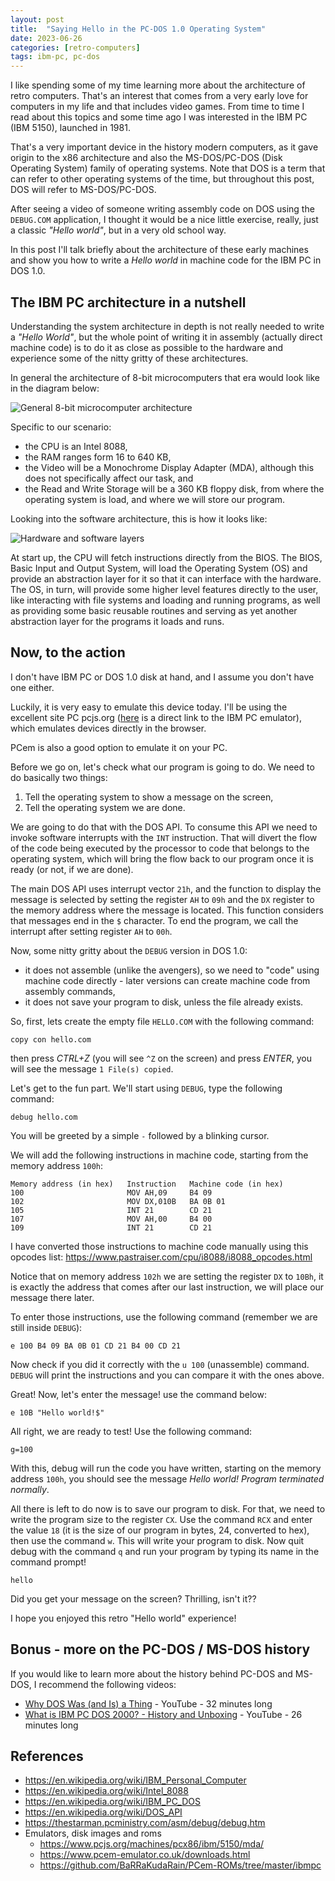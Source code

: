 ```yaml
---
layout: post
title:  "Saying Hello in the PC-DOS 1.0 Operating System"
date: 2023-06-26
categories: [retro-computers]
tags: ibm-pc, pc-dos
---
```


I like spending some of my time learning more about the architecture of retro computers. That's an interest that comes from a very early love for computers in my life and that includes video games. From time to time I read about this topics and some time ago I was interested in the IBM PC (IBM 5150), launched in 1981.

That's a very important device in the history modern computers, as it gave origin to the x86 architecture and also the MS-DOS/PC-DOS (Disk Operating System) family of operating systems. Note that DOS is a term that can refer to other operating systems of the time, but throughout this post, DOS will refer to MS-DOS/PC-DOS.

After seeing a video of someone writing assembly code on DOS using the `DEBUG.COM` application, I thought it would be a nice little exercise, really, just a classic _"Hello world"_, but in a very old school way.

In this post I'll talk briefly about the architecture of these early machines and show you how to write a _Hello world_ in machine code for the IBM PC in DOS 1.0.

## The IBM PC architecture in a nutshell

Understanding the system architecture in depth is not really needed to write a _"Hello World"_, but the whole point of writing it in assembly (actually direct machine code) is to do it as close as possible to the hardware and experience some of the nitty gritty of these architectures.

In general the architecture of 8-bit microcomputers that era would look like in the diagram below:

![General 8-bit microcomputer architecture](/assets/retro-computers/general-8-bit-architecture.svg)

Specific to our scenario:

- the CPU is an Intel 8088,
- the RAM ranges form 16 to 640 KB,
- the Video will be a Monochrome Display Adapter (MDA), although this does not specifically affect our task, and
- the Read and Write Storage will be a 360 KB floppy disk, from where the operating system is load, and where we will store our program.

Looking into the software architecture, this is how it looks like:

![Hardware and software layers](/assets/retro-computers/hardware-and-software-layers.drawio.svg)

At start up, the CPU will fetch instructions directly from the BIOS.
The BIOS, Basic Input and Output System, will load the Operating System (OS) and provide an abstraction layer for it so that it can interface with the hardware. The OS, in turn, will provide some higher level features directly to the user, like interacting with file systems and loading and running programs, as well as providing some basic reusable routines and serving as yet another abstraction layer for the programs it loads and runs.

## Now, to the action

I don't have IBM PC or DOS 1.0 disk at hand, and I assume you don't have one either.

Luckily, it is very easy to emulate this device today. I'll be using the excellent site PC pcjs.org ([here](https://www.pcjs.org/machines/pcx86/ibm/5150/mda/) is a direct link to the IBM PC emulator), which emulates devices directly in the browser.

PCem is also a good option to emulate it on your PC.

Before we go on, let's check what our program is going to do.
We need to do basically two things:

1. Tell the operating system to show a message on the screen,
2. Tell the operating system we are done.

We are going to do that with the DOS API. To consume this API we need to invoke software interrupts with the `INT` instruction. That will divert the flow of the code being executed by the processor to code that belongs to the operating system, which will bring the flow back to our program once it is ready (or not, if we are done).

The main DOS API uses interrupt vector `21h`, and the function to display the message is selected by setting the register `AH` to `09h` and the `DX` register to the memory address where the message is located. This function considers that messages end in the `$` character. To end the program, we call the interrupt after setting register `AH` to `00h`.

Now, some nitty gritty about the `DEBUG` version in DOS 1.0:

- it does not assemble (unlike the avengers), so we need to "code" using machine code directly - later versions can create machine code from assembly commands,
- it does not save your program to disk, unless the file already exists.

So, first, lets create the empty file `HELLO.COM` with the following command:

```
copy con hello.com
```

then press _CTRL+Z_ (you will see `^Z` on the screen) and press _ENTER_, you will see the message `1 File(s) copied`.

Let's get to the fun part. We'll start using `DEBUG`, type the following command:

```
debug hello.com
```

You will be greeted by a simple `-` followed by a blinking cursor.

We will add the following instructions in machine code, starting from the memory address `100h`:

```
Memory address (in hex)   Instruction   Machine code (in hex)
100                       MOV AH,09     B4 09
102                       MOV DX,010B   BA 0B 01
105                       INT 21        CD 21
107                       MOV AH,00     B4 00
109                       INT 21        CD 21
```

I have converted those instructions to machine code manually using this opcodes list: <https://www.pastraiser.com/cpu/i8088/i8088_opcodes.html>

Notice that on memory address `102h` we are setting the register `DX` to `10Bh`, it is exactly the address that comes after our last instruction, we will place our message there later.

To enter those instructions, use the following command (remember we are still inside `DEBUG`):

```
e 100 B4 09 BA 0B 01 CD 21 B4 00 CD 21
```

Now check if you did it correctly with the `u 100` (unassemble) command. `DEBUG` will print the instructions and you can compare it with the ones above.

Great! Now, let's enter the message! use the command below:

```
e 10B "Hello world!$"
```

All right, we are ready to test! Use the following command:

```
g=100
```

With this, debug will run the code you have written, starting on the memory address `100h`, you should see the message _Hello world! Program terminated normally_.

All there is left to do now is to save our program to disk. For that, we need to write the program size to the register `CX`. Use the command `RCX` and enter the value `18` (it is the size of our program in bytes, 24, converted to hex), then use the command `w`. This will write your program to disk. Now quit debug with the command `q` and run your program by typing its name in the command prompt!

```
hello
```

Did you get your message on the screen? Thrilling, isn't it??

I hope you enjoyed this retro "Hello world" experience!

## Bonus - more on the PC-DOS / MS-DOS history

If you would like to learn more about the history behind PC-DOS and MS-DOS, I recommend the following videos:

- [Why DOS Was (and Is) a Thing](https://youtu.be/3E5Hog5OnIM) - YouTube - 32 minutes long
- [What is IBM PC DOS 2000? - History and Unboxing](https://youtu.be/dHR3xoRT-4M) - YouTube - 26 minutes long

## References

- https://en.wikipedia.org/wiki/IBM_Personal_Computer
- https://en.wikipedia.org/wiki/Intel_8088
- https://en.wikipedia.org/wiki/IBM_PC_DOS
- https://en.wikipedia.org/wiki/DOS_API
- https://thestarman.pcministry.com/asm/debug/debug.htm
- Emulators, disk images and roms
    - https://www.pcjs.org/machines/pcx86/ibm/5150/mda/
    - https://www.pcem-emulator.co.uk/downloads.html
    - https://github.com/BaRRaKudaRain/PCem-ROMs/tree/master/ibmpc
